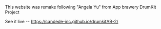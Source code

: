 This website was remake following "Angela Yu" from App brawery DrumKit Project


See it live -- https://candede-inc.github.io/drumkitAB-2/
